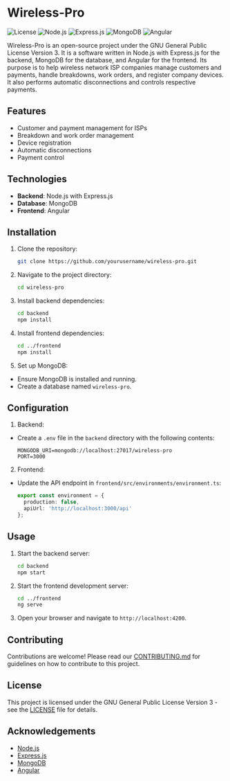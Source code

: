 # Wireless-Pro

![License](https://img.shields.io/badge/license-GPLv3-blue.svg)
![Node.js](https://img.shields.io/badge/node-%3E%3D%2010.0.0-green)
![Express.js](https://img.shields.io/badge/express-%5E4.17.1-yellow)
![MongoDB](https://img.shields.io/badge/mongodb-%5E3.6.0-blue)
![Angular](https://img.shields.io/badge/angular-%5E10.0.0-red)

Wireless-Pro is an open-source project under the GNU General Public License Version 3. It is a software written in Node.js with Express.js for the backend, MongoDB for the database, and Angular for the frontend. Its purpose is to help wireless network ISP companies manage customers and payments, handle breakdowns, work orders, and register company devices. It also performs automatic disconnections and controls respective payments.

## Features

- Customer and payment management for ISPs
- Breakdown and work order management
- Device registration
- Automatic disconnections
- Payment control

## Technologies

- **Backend**: Node.js with Express.js
- **Database**: MongoDB
- **Frontend**: Angular

## Installation

1. Clone the repository:
    ```bash
    git clone https://github.com/yourusername/wireless-pro.git
    ```
2. Navigate to the project directory:
    ```bash
    cd wireless-pro
    ```
3. Install backend dependencies:
    ```bash
    cd backend
    npm install
    ```
4. Install frontend dependencies:
    ```bash
    cd ../frontend
    npm install
    ```
5. Set up MongoDB:
  - Ensure MongoDB is installed and running.
  - Create a database named `wireless-pro`.

## Configuration

1. Backend:
  - Create a `.env` file in the `backend` directory with the following contents:
    ```plaintext
    MONGODB_URI=mongodb://localhost:27017/wireless-pro
    PORT=3000
    ```
2. Frontend:
  - Update the API endpoint in `frontend/src/environments/environment.ts`:
    ```typescript
    export const environment = {
      production: false,
      apiUrl: 'http://localhost:3000/api'
    };
    ```

## Usage

1. Start the backend server:
    ```bash
    cd backend
    npm start
    ```
2. Start the frontend development server:
    ```bash
    cd ../frontend
    ng serve
    ```
3. Open your browser and navigate to `http://localhost:4200`.

## Contributing

Contributions are welcome! Please read our [CONTRIBUTING.md](CONTRIBUTING.md) for guidelines on how to contribute to this project.

## License

This project is licensed under the GNU General Public License Version 3 - see the [LICENSE](LICENSE) file for details.

## Acknowledgements

- [Node.js](https://nodejs.org/)
- [Express.js](https://expressjs.com/)
- [MongoDB](https://www.mongodb.com/)
- [Angular](https://angular.io/)
